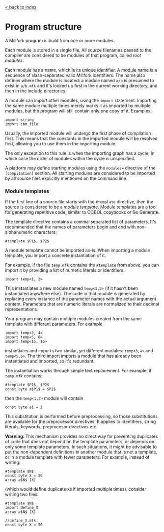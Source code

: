 [< back to index](../doc_index.md)

# Program structure

A Millfork program is build from one or more modules.

Each module is stored in a single file.
All source filenames passed to the compiler are considered to be modules of that program, called _root modules_.

Each module has a name, which is its unique identifier. 
A module name is a sequence of slash-separated valid Millfork identifiers.
The name also defines where the module is located:
a module named `a/b` is presumed to exist in `a/b.mfk`
and it's looked up first in the current working directory,
and then in the include directories.

A module can import other modules, using the `import` statement. 
Importing the same module multiple times merely marks it as imported by multiple modules,
but the program will still contain only one copy of it. 
Examples:

    import string
    import cbm_file
    
Usually, the imported module will undergo the first phase of compilation first.
This means that the constants in the imported module will be resolved first, allowing you to use them in the importing module.


The only exception to this rule is when the importing graph has a cycle, in which case the order of modules within the cycle is unspecified.

A platform may define starting modules using the `modules=` directive of the `[compilation]` section.
All starting modules are considered to be imported by all source files explicitly mentioned on the command line.  

### Module templates

If the first line of a source file starts with the `#template` directive,
then the source is considered to be a _module template_.
Module templates are a tool for generating repetitive code, similar to COBOL copybooks or Go Generate.

The template directive contains a comma-separated list of parameters.
It's recommended that the names of parameters begin and end with non-alphanumeric characters:

    #template $P1$, $P2$

A module template cannot be imported as-is.
When importing a module template, you import a concrete instantiation of it.

For example, if the file `temp.mfk` contains the `#template` from above,
you can import it by providing a list of numeric literals or identifiers:

    import temp<1, 2>

This instantiates a new module named `temp<1,2>` (if it hasn't been instantiated anywhere else).
The code in that module is generated by replacing every instance of the parameter names with the actual argument content.
Parameters that are numeric literals are normalized to their decimal representations.

Your program may contain multiple modules created from the same template with different parameters. For example,

    import temp<3, 4>
    import temp<5, 6>
    import temp<$5, $6>
    
instantiates and imports two similar, yet different modules: `temp<3,4>` and `temp<5,6>`.
The third import imports a module that has already been instantiated and imported, so it's redundant.

The instantiation works through simple text replacement. For example, if `temp.mfk` contains:

    #template $P1$, $P2$
    const byte a$P1$ = $P2$

then the `temp<1,2>` module will contain

    const byte a1 = 2

This substitution is performed before preprocessing, so those substitutions are available for the preprocessor directives.
It applies to identifiers, string literals, keywords, preprocesor directives etc.

**Warning:** This mechanism provides no direct way for preventing duplicates of code
that does not depend on the template parameters, or depends on only some template parameters.
In such situations, it might be advisable to put the non-dependent definitions in another module that is not a template,
or in a module template with fewer parameters. For example, instead of writing:

    #template $N$
    const byte X = 50
    array a$N$ [X]
    
(which would define duplicate `X`s if imported multiple times), consider writing two files:

    #template $N$
    import define_X
    array a$N$ [X]
>

    //define_X.mfk:
    const byte X = 50


